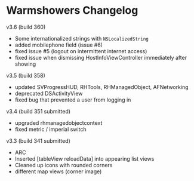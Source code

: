 # Warmshowers Changelog

v3.6 (build 360)

- Some internationalized strings with `NSLocalizedString`
- added mobilephone field (issue #6)
- fixed issue #5 (logout on intermittent internet access)
- fixed issue when dismissing HostInfoViewController immediately after showing 

v3.5 (build 358)

- updated SVProgressHUD, RHTools, RHManagedObject, AFNetworking
- deprecated DSActivityView
- fixed bug that prevented a user from logging in

v3.4 (build 351 submitted)

- upgraded rhmanagedobjectcontext
- fixed metric / imperial switch

v3.3 (build 341 submitted)

- ARC
- Inserted [tableView reloadData] into appearing list views
- Cleaned up icons with rounded corners
- different map views (corner image)